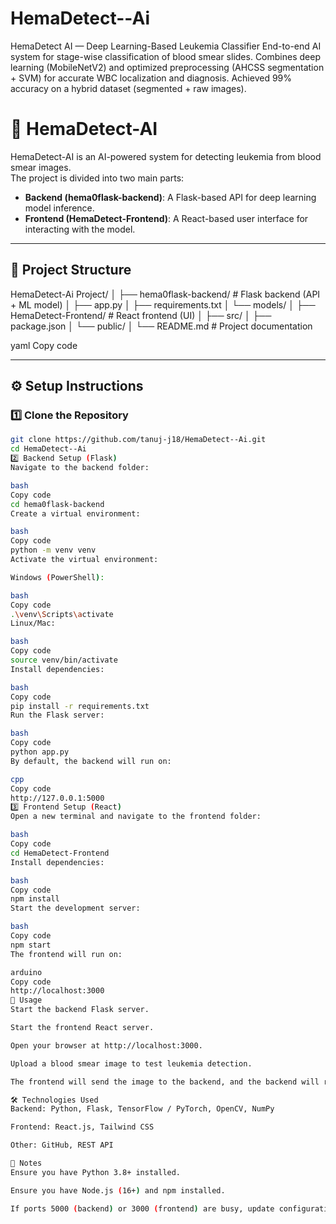 # HemaDetect--Ai
HemaDetect AI — Deep Learning-Based Leukemia Classifier End-to-end AI system for stage-wise classification of blood smear slides. Combines deep learning (MobileNetV2) and optimized preprocessing (AHCSS segmentation + SVM) for accurate WBC localization and diagnosis. Achieved 99% accuracy on a hybrid dataset (segmented + raw images).


# 🧬 HemaDetect-AI

HemaDetect-AI is an AI-powered system for detecting leukemia from blood smear images.  
The project is divided into two main parts:
- **Backend (hema0flask-backend)**: A Flask-based API for deep learning model inference.
- **Frontend (HemaDetect-Frontend)**: A React-based user interface for interacting with the model.

---

## 📂 Project Structure

HemaDetect-Ai Project/
│
├── hema0flask-backend/ # Flask backend (API + ML model)
│ ├── app.py
│ ├── requirements.txt
│ └── models/
│
├── HemaDetect-Frontend/ # React frontend (UI)
│ ├── src/
│ ├── package.json
│ └── public/
│
└── README.md # Project documentation

yaml
Copy code

---

## ⚙️ Setup Instructions

### 1️⃣ Clone the Repository
```bash
git clone https://github.com/tanuj-j18/HemaDetect--Ai.git
cd HemaDetect--Ai
2️⃣ Backend Setup (Flask)
Navigate to the backend folder:

bash
Copy code
cd hema0flask-backend
Create a virtual environment:

bash
Copy code
python -m venv venv
Activate the virtual environment:

Windows (PowerShell):

bash
Copy code
.\venv\Scripts\activate
Linux/Mac:

bash
Copy code
source venv/bin/activate
Install dependencies:

bash
Copy code
pip install -r requirements.txt
Run the Flask server:

bash
Copy code
python app.py
By default, the backend will run on:

cpp
Copy code
http://127.0.0.1:5000
3️⃣ Frontend Setup (React)
Open a new terminal and navigate to the frontend folder:

bash
Copy code
cd HemaDetect-Frontend
Install dependencies:

bash
Copy code
npm install
Start the development server:

bash
Copy code
npm start
The frontend will run on:

arduino
Copy code
http://localhost:3000
🚀 Usage
Start the backend Flask server.

Start the frontend React server.

Open your browser at http://localhost:3000.

Upload a blood smear image to test leukemia detection.

The frontend will send the image to the backend, and the backend will return predictions.

🛠️ Technologies Used
Backend: Python, Flask, TensorFlow / PyTorch, OpenCV, NumPy

Frontend: React.js, Tailwind CSS

Other: GitHub, REST API

📌 Notes
Ensure you have Python 3.8+ installed.

Ensure you have Node.js (16+) and npm installed.

If ports 5000 (backend) or 3000 (frontend) are busy, update configurations accordingly.

